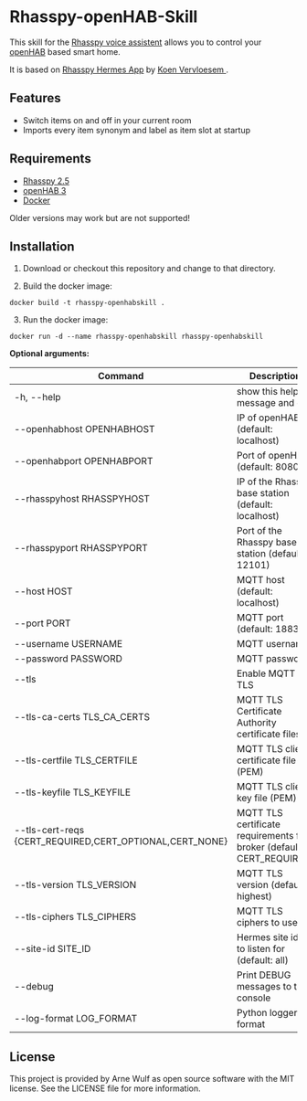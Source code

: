 # Rhasspy-openHAB-Skill

This skill for the [Rhasspy voice assistent](https://rhasspy.readthedocs.io/en/latest/) allows you to control your [openHAB](https://www.openhab.org/) based smart home.

It is based on [Rhasspy Hermes App](https://github.com/rhasspy/rhasspy-hermes-app) by [Koen Vervloesem ](https://github.com/koenvervloesem).

## Features
* Switch items on and off in your current room
* Imports every item synonym and label as item slot at startup

## Requirements
* [Rhasspy 2.5](https://rhasspy.readthedocs.io/en/latest/)
* [openHAB 3](https://www.openhab.org/)
* [Docker](https://www.docker.com/)

Older versions may work but are not supported!

## Installation
1. Download or checkout this repository and change to that directory.

2. Build the docker image:

```Shell
docker build -t rhasspy-openhabskill .
```
3. Run the docker image:

```Shell
docker run -d --name rhasspy-openhabskill rhasspy-openhabskill
```

**Optional arguments:**

Command | Description
  ------------ | -------------
-h, --help | show this help message and exit
--openhabhost OPENHABHOST | IP of openHAB (default: localhost)
--openhabport OPENHABPORT | Port of openHAB (default: 8080)
--rhasspyhost RHASSPYHOST | IP of the Rhasspy base station (default: localhost)
--rhasspyport RHASSPYPORT | Port of the Rhasspy base station (default: 12101)
--host HOST | MQTT host (default: localhost)
--port PORT | MQTT port (default: 1883)
--username USERNAME | MQTT username
--password PASSWORD | MQTT password
--tls | Enable MQTT TLS
--tls-ca-certs TLS_CA_CERTS | MQTT TLS Certificate Authority certificate files
--tls-certfile TLS_CERTFILE | MQTT TLS client certificate file (PEM)
--tls-keyfile TLS_KEYFILE | MQTT TLS client key file (PEM)
--tls-cert-reqs {CERT_REQUIRED,CERT_OPTIONAL,CERT_NONE} | MQTT TLS certificate requirements for broker (default: CERT_REQUIRED)
--tls-version TLS_VERSION | MQTT TLS version (default: highest)
--tls-ciphers TLS_CIPHERS | MQTT TLS ciphers to use
--site-id SITE_ID | Hermes site id(s) to listen for (default: all)
--debug | Print DEBUG messages to the console
--log-format LOG_FORMAT | Python logger format

## License
This project is provided by Arne Wulf as open source software with the MIT license. See the LICENSE file for more information.
